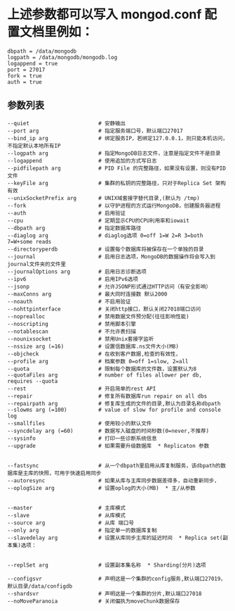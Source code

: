 # 上述参数都可以写入 mongod.conf 配置文档里例如：

    dbpath = /data/mongodb
    logpath = /data/mongodb/mongodb.log
    logappend = true
    port = 27017
    fork = true
    auth = true

**参数列表**
--------------------------------------------------------------------------------

    --quiet                      # 安静输出
    --port arg                   # 指定服务端口号，默认端口27017
    --bind_ip arg                # 绑定服务IP，若绑定127.0.0.1，则只能本机访问，不指定默认本地所有IP
    --logpath arg                # 指定MongoDB日志文件，注意是指定文件不是目录
    --logappend                  # 使用追加的方式写日志
    --pidfilepath arg            # PID File 的完整路径，如果没有设置，则没有PID文件
    --keyFile arg                # 集群的私钥的完整路径，只对于Replica Set 架构有效
    --unixSocketPrefix arg       # UNIX域套接字替代目录,(默认为 /tmp)
    --fork                       # 以守护进程的方式运行MongoDB，创建服务器进程
    --auth                       # 启用验证
    --cpu                        # 定期显示CPU的CPU利用率和iowait
    --dbpath arg                 # 指定数据库路径
    --diaglog arg                # diaglog选项 0=off 1=W 2=R 3=both 7=W+some reads
    --directoryperdb             # 设置每个数据库将被保存在一个单独的目录
    --journal                    # 启用日志选项，MongoDB的数据操作将会写入到journal文件夹的文件里
    --journalOptions arg         # 启用日志诊断选项
    --ipv6                       # 启用IPv6选项
    --jsonp                      # 允许JSONP形式通过HTTP访问（有安全影响）
    --maxConns arg               # 最大同时连接数 默认2000
    --noauth                     # 不启用验证
    --nohttpinterface            # 关闭http接口，默认关闭27018端口访问
    --noprealloc                 # 禁用数据文件预分配(往往影响性能)
    --noscripting                # 禁用脚本引擎
    --notablescan                # 不允许表扫描
    --nounixsocket               # 禁用Unix套接字监听
    --nssize arg (=16)           # 设置信数据库.ns文件大小(MB)
    --objcheck                   # 在收到客户数据,检查的有效性，
    --profile arg                # 档案参数 0=off 1=slow, 2=all
    --quota                      # 限制每个数据库的文件数，设置默认为8
    --quotaFiles arg             # number of files allower per db, requires --quota
    --rest                       # 开启简单的rest API
    --repair                     # 修复所有数据库run repair on all dbs
    --repairpath arg             # 修复库生成的文件的目录,默认为目录名称dbpath
    --slowms arg (=100)          # value of slow for profile and console log
    --smallfiles                 # 使用较小的默认文件
    --syncdelay arg (=60)        # 数据写入磁盘的时间秒数(0=never,不推荐)
    --sysinfo                    # 打印一些诊断系统信息
    --upgrade                    # 如果需要升级数据库  * Replicaton 参数


    --fastsync                   # 从一个dbpath里启用从库复制服务，该dbpath的数据库是主库的快照，可用于快速启用同步
    --autoresync                 # 如果从库与主库同步数据差得多，自动重新同步，
    --oplogSize arg              # 设置oplog的大小(MB)  * 主/从参数


    --master                     # 主库模式
    --slave                      # 从库模式
    --source arg                 # 从库 端口号
    --only arg                   # 指定单一的数据库复制
    --slavedelay arg             # 设置从库同步主库的延迟时间  * Replica set(副本集)选项：


    --replSet arg                # 设置副本集名称  * Sharding(分片)选项

    --configsvr                  # 声明这是一个集群的config服务,默认端口27019，默认目录/data/configdb
    --shardsvr                   # 声明这是一个集群的分片,默认端口27018
    --noMoveParanoia             # 关闭偏执为moveChunk数据保存


